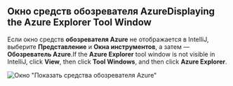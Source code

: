 ## <a name="displaying-the-azure-explorer-tool-window"></a><span data-ttu-id="b894e-101">Окно средств обозревателя Azure</span><span class="sxs-lookup"><span data-stu-id="b894e-101">Displaying the Azure Explorer Tool Window</span></span>

<span data-ttu-id="b894e-102">Если окно средств **обозревателя Azure** не отображается в IntelliJ, выберите **Представление** и **Окна инструментов**, а затем — **Обозреватель Azure**.</span><span class="sxs-lookup"><span data-stu-id="b894e-102">If the **Azure Explorer** tool window is not visible in IntelliJ, click **View**, then click **Tool Windows**, and then click **Azure Explorer**.</span></span>

![Окно "Показать средства обозревателя Azure"](../media/azure-toolkit-for-intellij-show-azure-explorer/show-az-exp-01.png)

